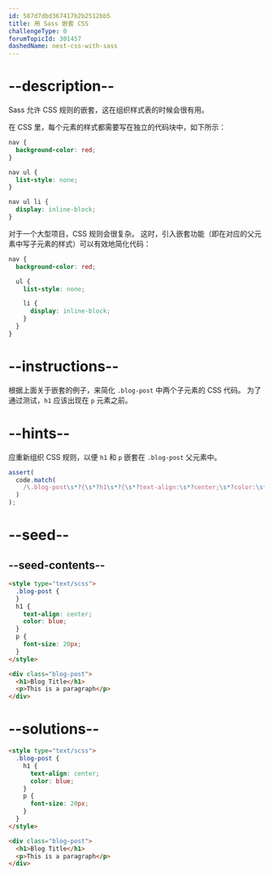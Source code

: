 ```yaml
---
id: 587d7dbd367417b2b2512bb5
title: 用 Sass 嵌套 CSS
challengeType: 0
forumTopicId: 301457
dashedName: nest-css-with-sass
---
```


# --description--

Sass 允许 CSS 规则的嵌套，这在组织样式表的时候会很有用。

在 CSS 里，每个元素的样式都需要写在独立的代码块中，如下所示：

```scss
nav {
  background-color: red;
}

nav ul {
  list-style: none;
}

nav ul li {
  display: inline-block;
}
```

对于一个大型项目，CSS 规则会很复杂。 这时，引入嵌套功能（即在对应的父元素中写子元素的样式）可以有效地简化代码：

```scss
nav {
  background-color: red;

  ul {
    list-style: none;

    li {
      display: inline-block;
    }
  }
}
```

# --instructions--

根据上面关于嵌套的例子，来简化 `.blog-post` 中两个子元素的 CSS 代码。 为了通过测试，`h1` 应该出现在 `p` 元素之前。

# --hints--

应重新组织 CSS 规则，以便 `h1` 和 `p` 嵌套在 `.blog-post` 父元素中。

```js
assert(
  code.match(
    /\.blog-post\s*?{\s*?h1\s*?{\s*?text-align:\s*?center;\s*?color:\s*?blue;\s*?}\s*?p\s*?{\s*?font-size:\s*?20px;\s*?}\s*?}/gi
  )
);
```

# --seed--

## --seed-contents--

```html
<style type="text/scss">
  .blog-post {
  }
  h1 {
    text-align: center;
    color: blue;
  }
  p {
    font-size: 20px;
  }
</style>

<div class="blog-post">
  <h1>Blog Title</h1>
  <p>This is a paragraph</p>
</div>
```

# --solutions--

```html
<style type="text/scss">
  .blog-post {
    h1 {
      text-align: center;
      color: blue;
    }
    p {
      font-size: 20px;
    }
  }
</style>

<div class="blog-post">
  <h1>Blog Title</h1>
  <p>This is a paragraph</p>
</div>
```
